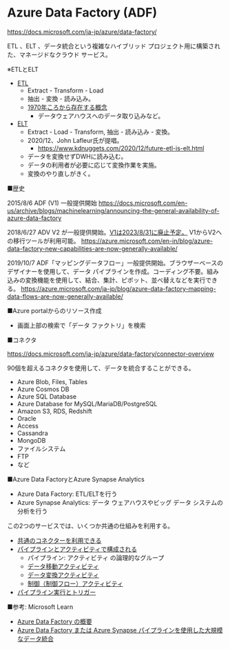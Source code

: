 # Azure Data Factory (ADF)

https://docs.microsoft.com/ja-jp/azure/data-factory/

ETL 、ELT 、データ統合という複雑なハイブリッド プロジェクト用に構築された、マネージドなクラウド サービス。

※ETLとELT

- [ETL](https://ja.wikipedia.org/wiki/Extract/Transform/Load)
  - Extract - Transform - Load
  - 抽出 - 変換 - 読み込み。
  - [1970年ころから存在する概念](https://en.wikipedia.org/wiki/Extract,_transform,_load)
    - データウェアハウスへのデータ取り込みなど。
- [ELT](https://www.talend.com/jp/resources/elt-vs-etl/)
  - Extract - Load - Transform, 抽出 - 読み込み - 変換。
  - 2020/12、John Lafleur氏が提唱。
    - https://www.kdnuggets.com/2020/12/future-etl-is-elt.html
  - データを変換せずDWHに読み込む。
  - データの利用者が必要に応じて変換作業を実施。
  - 変換のやり直しがきく。

■歴史

2015/8/6 ADF (V1) 一般提供開始
https://docs.microsoft.com/en-us/archive/blogs/machinelearning/announcing-the-general-availability-of-azure-data-factory

2018/6/27 ADV V2 が一般提供開始。[V1は2023/8/31に廃止予定。](https://azure.microsoft.com/ja-jp/updates/migrate-your-azure-data-factory-version-1-to-2-service/) V1からV2への移行ツールが利用可能。
https://azure.microsoft.com/en-in/blog/azure-data-factory-new-capabilities-are-now-generally-available/

2019/10/7 ADF「マッピングデータフロー」一般提供開始。ブラウザーベースのデザイナーを使用して、データ パイプラインを作成。コーディング不要。組み込みの変換機能を使用して、結合、集計、ピボット、並べ替えなどを実行できる。
https://azure.microsoft.com/ja-jp/blog/azure-data-factory-mapping-data-flows-are-now-generally-available/

■Azure portalからのリソース作成

- 画面上部の検索で「データ ファクトリ」を検索

■コネクタ

https://docs.microsoft.com/ja-jp/azure/data-factory/connector-overview

90個を超えるコネクタを使用して、データを統合することができる。

- Azure Blob, Files, Tables
- Azure Cosmos DB
- Azure SQL Database
- Azure Database for MySQL/MariaDB/PostgreSQL
- Amazon S3, RDS, Redshift
- Oracle
- Access
- Cassandra
- MongoDB
- ファイルシステム
- FTP
- など

■Azure Data FactoryとAzure Synapse Analytics

- Azure Data Factory: ETL/ELTを行う
- Azure Synapse Analytics: データ ウェアハウスやビッグ データ システムの分析を行う

この2つのサービスでは、いくつか共通の仕組みを利用する。

- [共通のコネクターを利用できる](https://docs.microsoft.com/ja-jp/azure/data-factory/connector-overview)
- [パイプラインとアクティビティで構成される](https://docs.microsoft.com/ja-jp/azure/data-factory/concepts-pipelines-activities)
  - パイプライン: アクティビティ の論理的なグループ
  - [データ移動アクティビティ](https://docs.microsoft.com/ja-jp/azure/data-factory/copy-activity-overview)
  - [データ変換アクティビティ](https://docs.microsoft.com/ja-jp/azure/data-factory/transform-data)
  - [制御（制御フロー）アクティビティ](https://docs.microsoft.com/ja-jp/azure/data-factory/concepts-pipelines-activities#control-flow-activities)
- [パイプライン実行とトリガー](https://docs.microsoft.com/ja-jp/azure/data-factory/concepts-pipeline-execution-triggers)

■参考: Microsoft Learn

- [Azure Data Factory の概要](https://docs.microsoft.com/ja-jp/learn/modules/intro-to-azure-data-factory/)
- [Azure Data Factory または Azure Synapse パイプラインを使用した大規模なデータ統合](https://docs.microsoft.com/ja-jp/learn/paths/data-integration-scale-azure-data-factory/)